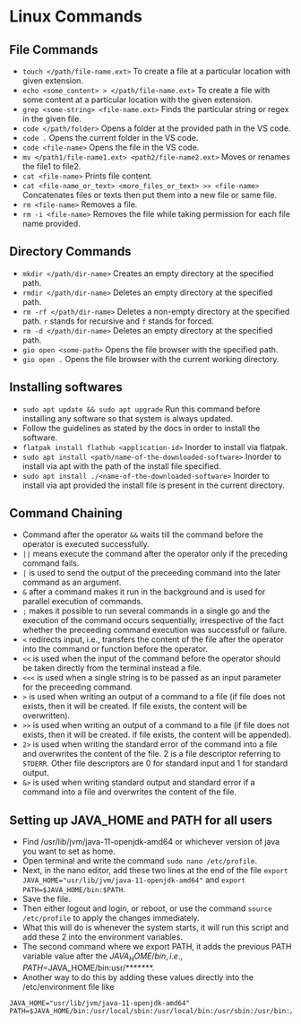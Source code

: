 # Linux Commands

## File Commands

- ```touch </path/file-name.ext>``` To create a file at a particular location with given extension.
- ```echo <some_content> > </path/file-name.ext>``` To create a file with some content at a particular location with the given extension.
- ```grep <some-string> <file-name.ext>``` Finds the particular string or regex in the given file.
- ```code </path/folder>``` Opens a folder at the provided path in the VS code.
- ```code .``` Opens the current folder in the VS code.
- ```code <file-name>``` Opens the file in the VS code.
- ```mv </path1/file-name1.ext> <path2/file-name2.ext>``` Moves or renames the file1 to file2.
- ```cat <file-name>``` Prints file content.
- ```cat <file-name_or_text> <more_files_or_text> >> <file-name>``` Concatenates files or texts then put them into a new file or same file.
- ```rm <file-name>``` Removes a file.
- ```rm -i <file-name>``` Removes the file while taking permission for each file name provided. 

## Directory Commands

- ```mkdir </path/dir-name>``` Creates an empty directory at the specified path.
- ```rmdir </path/dir-name>``` Deletes an empty directory at the specified path.
- ```rm -rf </path/dir-name>``` Deletes a non-empty directory at the specified path. ```r``` stands for recursive and ```f``` stands for forced.
- ```rm -d </path/dir-name>``` Deletes an empty directory at the specified path.
- ```gio open <some-path>``` Opens the file browser with the specified path.
- ```gio open .``` Opens the file browser with the current working directory.

## Installing softwares

- ```sudo apt update && sudo apt upgrade``` Run this command before installing any software so that system is always updated.
- Follow the guidelines as stated by the docs in order to install the software.
- ```flatpak install flathub <application-id>``` Inorder to install via flatpak.
- ```sudo apt install <path/name-of-the-downloaded-software>``` Inorder to install via apt with the path of the install file specified.
- ```sudo apt install ./<name-of-the-downloaded-software>``` Inorder to install via apt provided the install file is present in the current directory.

## Command Chaining

- Command after the operator ```&&``` waits till the command before the operator is executed successfully.
- ```||``` means execute the command after the operator only if the preceding command fails.
- ```|``` is used to send the output of the preceeding command into the later command as an argument.
- ```&``` after a command makes it run in the background and is used for parallel execution of commands.
- ```;``` makes it possible to run several commands in a single go and the execution of the command occurs sequentially, irrespective of the fact whether the preceeding command execution was successfull or failure.
- ```<``` redirects input, i.e., transfers the content of the file after the operator into the command or function before the operator.
- ```<<``` is used when the input of the command before the operator should be taken directly from the terminal instead a file.
- ```<<<``` is used when a single string is to be passed as an input parameter for the preceeding command.
- ```>``` is used when writing an output of a command to a file (if file does not exists, then it will be created. If file exists, the content will be overwritten).
- ```>>``` is used when writing an output of a command to a file (if file does not exists, then it will be created. if file exists, the content will be appended).
- ```2>``` is used when writing the standard error of the command into a file and overwrites the content of the file. 2 is a file descriptor referring to ```STDERR```. Other file descriptors are 0 for standard input and 1 for standard output.
- ```&>``` is used when writing standard output and standard error if a command into a file and overwrites the content of the file.

## Setting up JAVA_HOME and PATH for all users

- Find /usr/lib/jvm/java-11-openjdk-amd64 or whichever version of java you want to set as home.
- Open terminal and write the command ```sudo nano /etc/profile```.
- Next, in the nano editor, add these two lines at the end of the file ```export JAVA_HOME="usr/lib/jvm/java-11-openjdk-amd64"``` and ```export PATH=$JAVA_HOME/bin:$PATH```.
- Save the file.
- Then either logout and login, or reboot, or use the command ```source /etc/profile``` to apply the changes immediately.
- What this will do is whenever the system starts, it will run this script and add these 2 into the environment variables.
- The second command where we export PATH, it adds the previous PATH variable value after the $JAVA_HOME/bin, i.e., PATH=$JAVA_HOME/bin:usr/*******.
- Another way to do this by adding these values directly into the /etc/environment file like 
```
JAVA_HOME="usr/lib/jvm/java-11-openjdk-amd64"
PATH=$JAVA_HOME/bin:/usr/local/sbin:/usr/local/bin:/usr/sbin:/usr/bin:/sbin:/bin:/usr/games:/usr/local/games:/snap/bin:/snap/bin
```